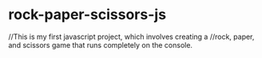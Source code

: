 # rock-paper-scissors-js
//This is my first javascript project, which involves creating a
//rock, paper, and scissors game that runs completely on the console.